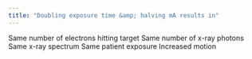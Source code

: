 ```yaml
---
title: "Doubling exposure time &amp; halving mA results in"
---
```

Same number of electrons hitting target
Same number of x-ray photons
Same x-ray spectrum
Same patient exposure
Increased motion

